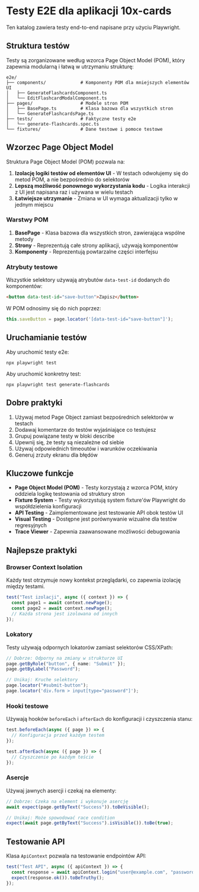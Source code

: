 # Testy E2E dla aplikacji 10x-cards

Ten katalog zawiera testy end-to-end napisane przy użyciu Playwright.

## Struktura testów

Testy są zorganizowane według wzorca Page Object Model (POM), który zapewnia modularną i łatwą w utrzymaniu strukturę:

```
e2e/
├── components/             # Komponenty POM dla mniejszych elementów UI
│   ├── GenerateFlashcardsComponent.ts
│   └── EditFlashcardModalComponent.ts
├── pages/                  # Modele stron POM
│   ├── BasePage.ts         # Klasa bazowa dla wszystkich stron
│   └── GenerateFlashcardsPage.ts
├── tests/                  # Faktyczne testy e2e
│   └── generate-flashcards.spec.ts
└── fixtures/               # Dane testowe i pomoce testowe
```

## Wzorzec Page Object Model

Struktura Page Object Model (POM) pozwala na:

1. **Izolację logiki testów od elementów UI** - W testach odwołujemy się do metod POM, a nie bezpośrednio do selektorów
2. **Lepszą możliwość ponownego wykorzystania kodu** - Logika interakcji z UI jest napisana raz i używana w wielu testach
3. **Łatwiejsze utrzymanie** - Zmiana w UI wymaga aktualizacji tylko w jednym miejscu

### Warstwy POM

1. **BasePage** - Klasa bazowa dla wszystkich stron, zawierająca wspólne metody
2. **Strony** - Reprezentują całe strony aplikacji, używają komponentów
3. **Komponenty** - Reprezentują powtarzalne części interfejsu

### Atrybuty testowe

Wszystkie selektory używają atrybutów `data-test-id` dodanych do komponentów:

```html
<button data-test-id="save-button">Zapisz</button>
```

W POM odnosimy się do nich poprzez:

```typescript
this.saveButton = page.locator('[data-test-id="save-button"]');
```

## Uruchamianie testów

Aby uruchomić testy e2e:

```
npx playwright test
```

Aby uruchomić konkretny test:

```
npx playwright test generate-flashcards
```

## Dobre praktyki

1. Używaj metod Page Object zamiast bezpośrednich selektorów w testach
2. Dodawaj komentarze do testów wyjaśniające co testujesz
3. Grupuj powiązane testy w bloki describe
4. Upewnij się, że testy są niezależne od siebie
5. Używaj odpowiednich timeoutów i warunków oczekiwania
6. Generuj zrzuty ekranu dla błędów

## Kluczowe funkcje

- **Page Object Model (POM)** - Testy korzystają z wzorca POM, który oddziela logikę testowania od struktury stron
- **Fixture System** - Testy wykorzystują system fixture'ów Playwright do współdzielenia konfiguracji
- **API Testing** - Zaimplementowane jest testowanie API obok testów UI
- **Visual Testing** - Dostępne jest porównywanie wizualne dla testów regresyjnych
- **Trace Viewer** - Zapewnia zaawansowane możliwości debugowania

## Najlepsze praktyki

### Browser Context Isolation

Każdy test otrzymuje nowy kontekst przeglądarki, co zapewnia izolację między testami.

```typescript
test("Test izolacji", async ({ context }) => {
  const page1 = await context.newPage();
  const page2 = await context.newPage();
  // Każda strona jest izolowana od innych
});
```

### Lokatory

Testy używają odpornych lokatorów zamiast selektorów CSS/XPath:

```typescript
// Dobrze: Odporny na zmiany w strukturze UI
page.getByRole("button", { name: "Submit" });
page.getByLabel("Password");

// Unikaj: Kruche selektory
page.locator("#submit-button");
page.locator('div.form > input[type="password"]');
```

### Hooki testowe

Używają hooków `beforeEach` i `afterEach` do konfiguracji i czyszczenia stanu:

```typescript
test.beforeEach(async ({ page }) => {
  // Konfiguracja przed każdym testem
});

test.afterEach(async ({ page }) => {
  // Czyszczenie po każdym teście
});
```

### Asercje

Używaj jawnych asercji i czekaj na elementy:

```typescript
// Dobrze: Czeka na element i wykonuje asercję
await expect(page.getByText("Success")).toBeVisible();

// Unikaj: Może spowodować race condition
expect(await page.getByText("Success").isVisible()).toBe(true);
```

## Testowanie API

Klasa `ApiContext` pozwala na testowanie endpointów API:

```typescript
test("Test API", async ({ apiContext }) => {
  const response = await apiContext.login("user@example.com", "password");
  expect(response.ok()).toBeTruthy();
});
```
